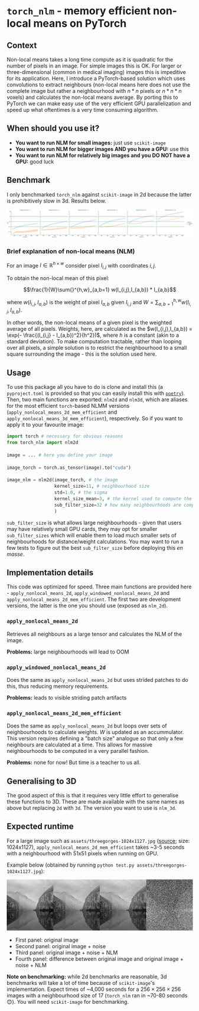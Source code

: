 # `torch_nlm` - memory efficient non-local means on PyTorch

## Context

Non-local means takes a long time compute as it is quadratic for the number of pixels in an image. For simple images this is OK. For larger or three-dimensional (common in medical imaging) images this is impeditive for its application. Here, I introduce a PyTorch-based solution which uses convolutions to extract neighbours (non-local means here does not use the complete image but rather a neighbourhood with $n*n$ pixels or $n*n*n$ voxels) and calculates the non-local means average. By porting this to PyTorch we can make easy use of the very efficient GPU parallelization and speed up what oftentimes is a very time consuming algorithm.

## When should you use it?

* **You want to run NLM for small images:** just use `scikit-image`
* **You want to run NLM for bigger images AND you have a GPU:** use this
* **You want to run NLM for relatively big images and you DO NOT have a GPU:** good luck

## Benchmark

I only benchmarked `torch_nlm` against `scikit-image` in 2d because the latter is prohibitively slow in 3d. Results below.

![](assets/benchmark_results.png)

### Brief explanation of non-local means (NLM)

For an image $I \in \mathbb{R}^{h \times w}$ consider pixel $I_{i,j}$ with coordinates $i,j$. 

To obtain the non-local mean of this pixel:

$$\frac{1}{W}\sum{}^{h,w}_{a,b=1} w(I_{i,j},I_{a,b}) * I_{a,b}$$

where $w(I_{i,j},I_{a,b})$ is the weight of pixel $I_{a,b}$ given $I_{i,j}$ and $W=\sum{}^{h,w}_{a,b=1} w(I_{i,j},I_{a,b})$. 

In other words, the non-local means of a given pixel is the weighted average of all pixels. Weights, here, are calculated as the $w(I_{i,j},I_{a,b}) = \exp(- \frac{(I_{i,j} - I_{a,b})^2}{h^2})$, where $h$ is a constant (akin to a standard deviation). To make computation tractable, rather than looping over all pixels, a simple solution is to restrict the neighbourhood to a small square surrounding the image - this is the solution used here.

## Usage

To use this package all you have to do is clone and install this (a `pyproject.toml` is provided so that you can easily install this with [`poetry`](https://python-poetry.org/)). Then, two main functions are exported: `nlm2d` and `nlm3d`, which are aliases for the most efficient `torch`-based NLMM versions (`apply_nonlocal_means_2d_mem_efficient` and `apply_nonlocal_means_3d_mem_efficient`), respectively. So if you want to apply it to your favourite image:

```python
import torch # necessary for obvious reasons
from torch_nlm import nlm2d

image = ... # here you define your image

image_torch = torch.as_tensor(image).to("cuda")

image_nlm = nlm2d(image_torch, # the image
                  kernel_size=11, # neighbourhood size 
                  std=1.0, # the sigma 
                  kernel_size_mean=3, # the kernel used to compute the average pixel intensity
                  sub_filter_size=32 # how many neighbourhoods are computed per iteration
                  )
```

`sub_filter_size` is what allows large neighbourhoods - given that users may have relatively small GPU cards, they may opt for smaller `sub_filter_sizes` which will enable them to load much smaller sets of neighbourhoods for distance/weight calculations. You may want to run a few tests to figure out the best `sub_filter_size` before deploying this *en masse*.

## Implementation details

This code was optimized for speed. Three main functions are provided here - `apply_nonlocal_means_2d`, `apply_windowed_nonlocal_means_2d` and `apply_nonlocal_means_2d_mem_efficient`. The first two are development versions, the latter is the one you should use (exposed as `nlm_2d`).

### `apply_nonlocal_means_2d`

Retrieves all neighbours as a large tensor and calculates the NLM of the image. 

**Problems:** large neighbourhoods will lead to OOM

### `apply_windowed_nonlocal_means_2d`

Does the same as `apply_nonlocal_means_2d` but uses strided patches to do this, thus reducing memory requirements.

**Problems:** leads to visible striding patch artifacts 

### `apply_nonlocal_means_2d_mem_efficient`

Does the same as `apply_nonlocal_means_2d` but loops over sets of neighbourhoods to calculate weights. $W$ is updated as an accummulator. This version requires defining a "batch size" analogue so that only a few neighbours are calculated at a time. This allows for massive neighbourhoods to be computed in a very parallel fashion.

**Problems:** none for now! But time is a teacher to us all.

## Generalising to 3D

The good aspect of this is that it requires very little effort to generalise these functions to 3D. These are made available with the same names as above but replacing `2d` with `3d`. The version you want to use is `nlm_3d`.

## Expected runtime

For a large image such as `assets/threegorges-1024x1127.jpg` ([source](https://www.lightstalking.com/wp-content/uploads/threegorges-1024x1127.jpg); size: 1024x1127), `apply_nonlocal_means_2d_mem_efficient` takes ~3-5 seconds with a neighbourhood with 51x51 pixels when running on GPU.

Example below (obtained by running `python test.py assets/threegorges-1024x1127.jpg`): 

![](assets/test_output.jpg)

* First panel: original image
* Second panel: original image + noise
* Third panel: original image + noise + NLM
* Fourth panel: difference between original image and original image + noise + NLM

**Note on benchmarking:** while 2d benchmarks are reasonable, 3d benchmarks will take a lot of time because of `scikit-image`'s implementation. Expect times of ~4,000 seconds for a $256 \times 256 \times 256$ images with a neighbourhood size of 17 (`torch_nlm` ran in ~70-80 seconds 😊). You will need `scikit-image` for benchmarking.